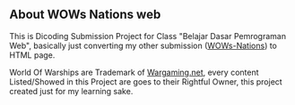 ## About WOWs Nations web

This is Dicoding Submission Project for Class "Belajar Dasar Pemrograman Web", basically just converting my other submission ([WOWs-Nations](https://github.com/Darkerside/WOWs-Nations)) to HTML page.

World Of Warships are Trademark of [Wargaming.net](https://worldofwarships.asia/), every content Listed/Showed in this Project are goes to their Rightful Owner, this project created just for my learning sake.
